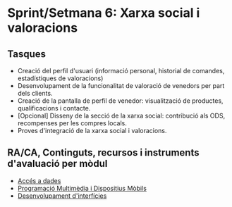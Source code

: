 # Sprint/Setmana 6: Xarxa social i valoracions

## Tasques

* Creació del perfil d'usuari (informació personal, historial de comandes, estadístiques de valoracions)
* Desenvolupament de la funcionalitat de valoració de venedors per part dels clients.
* Creació de la pantalla de perfil de venedor: visualització de productes, qualificacions i contacte.
* [Opcional] Disseny de la secció de la xarxa social: contribució als ODS, recompenses per les compres locals.
* Proves d'integració de la xarxa social i valoracions.

## RA/CA, Continguts, recursos i instruments d'avaluació per mòdul

* [Accés a dades](ad.md)
* [Programació Multimèdia i Dispositius Mòbils](pmdm.md)
* [Desenvolupament d'interfícies](di.md)

